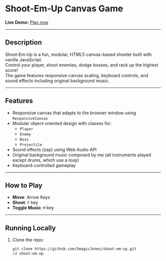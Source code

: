 # Shoot‑Em‑Up Canvas Game

**Live Demo:** [Play now](https://smagicjones.github.io/shoot-em-up/)

---

## Description

Shoot‑Em‑Up is a fun, modular, HTML5 canvas-based shooter built with vanilla JavaScript.  
Control your player, shoot enemies, dodge bosses, and rack up the highest score!  
The game features responsive canvas scaling, keyboard controls, and sound effects including original background music.

---

## Features

- Responsive canvas that adapts to the browser window using `ResponsiveCanvas`
- Modular object-oriented design with classes for:
  - `Player`
  - `Enemy`
  - `Boss`
  - `Projectile`
- Sound effects (zap) using Web Audio API
- Original background music composed by me (all instruments played except drums, which use a loop)
- Keyboard-controlled gameplay

---

## How to Play

- **Move**: Arrow Keys  
- **Shoot**: `F` key  
- **Toggle Music**: `M` key

  
---

## Running Locally

1. Clone the repo:
   ```bash
   git clone https://github.com/SmagicJones/shoot-em-up.git
   cd shoot-em-up
